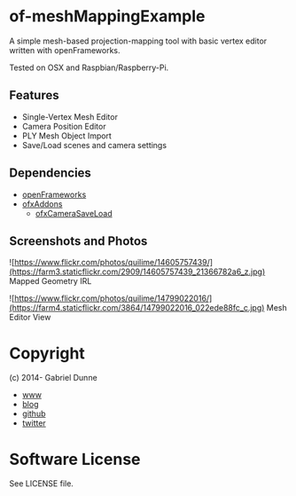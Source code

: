 
# of-meshMappingExample

A simple mesh-based projection-mapping tool with basic vertex editor written with openFrameworks.

Tested on OSX and Raspbian/Raspberry-Pi.


## Features

- Single-Vertex Mesh Editor
- Camera Position Editor
- PLY Mesh Object Import
- Save/Load scenes and camera settings


## Dependencies 

- [openFrameworks](http://www.openframeworks.cc/)
- [ofxAddons](http://ofxaddons.com/)
  - [ofxCameraSaveLoad](https://github.com/roymacdonald/ofxCameraSaveLoad)


## Screenshots and Photos

![https://www.flickr.com/photos/quilime/14605757439/](https://farm3.staticflickr.com/2909/14605757439_21366782a6_z.jpg)
Mapped Geometry IRL

![https://www.flickr.com/photos/quilime/14799022016/](https://farm4.staticflickr.com/3864/14799022016_022ede88fc_c.jpg)
Mesh Editor View


# Copyright

(c) 2014- Gabriel Dunne

- [www](http://gabrieldunne.com)
- [blog](http://quilime.com)
- [github](http://github.com/quilime)
- [twitter](http://twitter.com/quilime)


# Software License

See LICENSE file.

